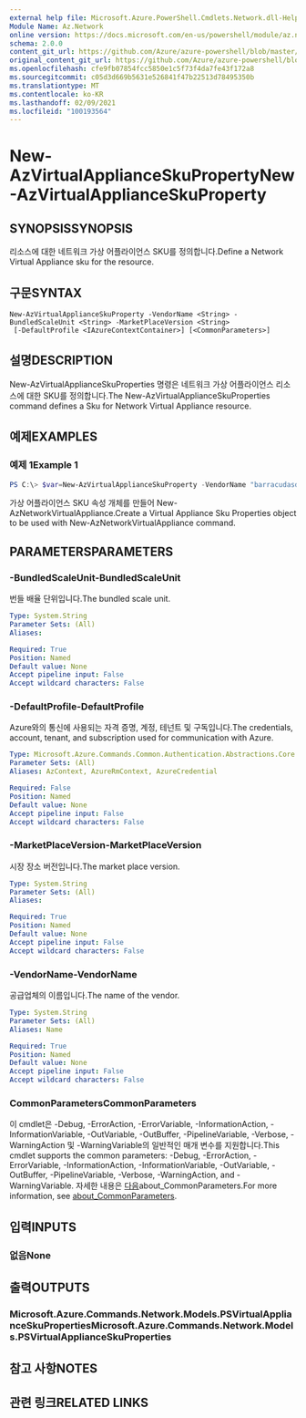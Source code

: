 ```yaml
---
external help file: Microsoft.Azure.PowerShell.Cmdlets.Network.dll-Help.xml
Module Name: Az.Network
online version: https://docs.microsoft.com/en-us/powershell/module/az.network/new-azvirtualapplianceskuproperty
schema: 2.0.0
content_git_url: https://github.com/Azure/azure-powershell/blob/master/src/Network/Network/help/New-AzVirtualApplianceSkuProperty.md
original_content_git_url: https://github.com/Azure/azure-powershell/blob/master/src/Network/Network/help/New-AzVirtualApplianceSkuProperty.md
ms.openlocfilehash: cfe9fb07854fcc5850e1c5f73f4da7fe43f172a8
ms.sourcegitcommit: c05d3d669b5631e526841f47b22513d78495350b
ms.translationtype: MT
ms.contentlocale: ko-KR
ms.lasthandoff: 02/09/2021
ms.locfileid: "100193564"
---
```

# <span data-ttu-id="8469a-101">New-AzVirtualApplianceSkuProperty</span><span class="sxs-lookup"><span data-stu-id="8469a-101">New-AzVirtualApplianceSkuProperty</span></span>

## <span data-ttu-id="8469a-102">SYNOPSIS</span><span class="sxs-lookup"><span data-stu-id="8469a-102">SYNOPSIS</span></span>
<span data-ttu-id="8469a-103">리소스에 대한 네트워크 가상 어플라이언스 SKU를 정의합니다.</span><span class="sxs-lookup"><span data-stu-id="8469a-103">Define a Network Virtual Appliance sku for the resource.</span></span>

## <span data-ttu-id="8469a-104">구문</span><span class="sxs-lookup"><span data-stu-id="8469a-104">SYNTAX</span></span>

```
New-AzVirtualApplianceSkuProperty -VendorName <String> -BundledScaleUnit <String> -MarketPlaceVersion <String>
 [-DefaultProfile <IAzureContextContainer>] [<CommonParameters>]
```

## <span data-ttu-id="8469a-105">설명</span><span class="sxs-lookup"><span data-stu-id="8469a-105">DESCRIPTION</span></span>
<span data-ttu-id="8469a-106">New-AzVirtualApplianceSkuProperties 명령은 네트워크 가상 어플라이언스 리소스에 대한 SKU를 정의합니다.</span><span class="sxs-lookup"><span data-stu-id="8469a-106">The New-AzVirtualApplianceSkuProperties command defines a Sku for Network Virtual Appliance resource.</span></span>

## <span data-ttu-id="8469a-107">예제</span><span class="sxs-lookup"><span data-stu-id="8469a-107">EXAMPLES</span></span>

### <span data-ttu-id="8469a-108">예제 1</span><span class="sxs-lookup"><span data-stu-id="8469a-108">Example 1</span></span>
```powershell
PS C:\> $var=New-AzVirtualApplianceSkuProperty -VendorName "barracudasdwanrelease" -BundledScaleUnit 1 -MarketPlaceVersion 'latest'
```

<span data-ttu-id="8469a-109">가상 어플라이언스 SKU 속성 개체를 만들어 New-AzNetworkVirtualAppliance.</span><span class="sxs-lookup"><span data-stu-id="8469a-109">Create a Virtual Appliance Sku Properties object to be used with New-AzNetworkVirtualAppliance command.</span></span> 

## <span data-ttu-id="8469a-110">PARAMETERS</span><span class="sxs-lookup"><span data-stu-id="8469a-110">PARAMETERS</span></span>

### <span data-ttu-id="8469a-111">-BundledScaleUnit</span><span class="sxs-lookup"><span data-stu-id="8469a-111">-BundledScaleUnit</span></span>
<span data-ttu-id="8469a-112">번들 배율 단위입니다.</span><span class="sxs-lookup"><span data-stu-id="8469a-112">The bundled scale unit.</span></span>

```yaml
Type: System.String
Parameter Sets: (All)
Aliases:

Required: True
Position: Named
Default value: None
Accept pipeline input: False
Accept wildcard characters: False
```

### <span data-ttu-id="8469a-113">-DefaultProfile</span><span class="sxs-lookup"><span data-stu-id="8469a-113">-DefaultProfile</span></span>
<span data-ttu-id="8469a-114">Azure와의 통신에 사용되는 자격 증명, 계정, 테넌트 및 구독입니다.</span><span class="sxs-lookup"><span data-stu-id="8469a-114">The credentials, account, tenant, and subscription used for communication with Azure.</span></span>

```yaml
Type: Microsoft.Azure.Commands.Common.Authentication.Abstractions.Core.IAzureContextContainer
Parameter Sets: (All)
Aliases: AzContext, AzureRmContext, AzureCredential

Required: False
Position: Named
Default value: None
Accept pipeline input: False
Accept wildcard characters: False
```

### <span data-ttu-id="8469a-115">-MarketPlaceVersion</span><span class="sxs-lookup"><span data-stu-id="8469a-115">-MarketPlaceVersion</span></span>
<span data-ttu-id="8469a-116">시장 장소 버전입니다.</span><span class="sxs-lookup"><span data-stu-id="8469a-116">The market place version.</span></span>

```yaml
Type: System.String
Parameter Sets: (All)
Aliases:

Required: True
Position: Named
Default value: None
Accept pipeline input: False
Accept wildcard characters: False
```

### <span data-ttu-id="8469a-117">-VendorName</span><span class="sxs-lookup"><span data-stu-id="8469a-117">-VendorName</span></span>
<span data-ttu-id="8469a-118">공급업체의 이름입니다.</span><span class="sxs-lookup"><span data-stu-id="8469a-118">The name of the vendor.</span></span>

```yaml
Type: System.String
Parameter Sets: (All)
Aliases: Name

Required: True
Position: Named
Default value: None
Accept pipeline input: False
Accept wildcard characters: False
```

### <span data-ttu-id="8469a-119">CommonParameters</span><span class="sxs-lookup"><span data-stu-id="8469a-119">CommonParameters</span></span>
<span data-ttu-id="8469a-120">이 cmdlet은 -Debug, -ErrorAction, -ErrorVariable, -InformationAction, -InformationVariable, -OutVariable, -OutBuffer, -PipelineVariable, -Verbose, -WarningAction 및 -WarningVariable의 일반적인 매개 변수를 지원합니다.</span><span class="sxs-lookup"><span data-stu-id="8469a-120">This cmdlet supports the common parameters: -Debug, -ErrorAction, -ErrorVariable, -InformationAction, -InformationVariable, -OutVariable, -OutBuffer, -PipelineVariable, -Verbose, -WarningAction, and -WarningVariable.</span></span> <span data-ttu-id="8469a-121">자세한 내용은 [다음](http://go.microsoft.com/fwlink/?LinkID=113216)about_CommonParameters.</span><span class="sxs-lookup"><span data-stu-id="8469a-121">For more information, see [about_CommonParameters](http://go.microsoft.com/fwlink/?LinkID=113216).</span></span>

## <span data-ttu-id="8469a-122">입력</span><span class="sxs-lookup"><span data-stu-id="8469a-122">INPUTS</span></span>

### <span data-ttu-id="8469a-123">없음</span><span class="sxs-lookup"><span data-stu-id="8469a-123">None</span></span>

## <span data-ttu-id="8469a-124">출력</span><span class="sxs-lookup"><span data-stu-id="8469a-124">OUTPUTS</span></span>

### <span data-ttu-id="8469a-125">Microsoft.Azure.Commands.Network.Models.PSVirtualApplianceSkuProperties</span><span class="sxs-lookup"><span data-stu-id="8469a-125">Microsoft.Azure.Commands.Network.Models.PSVirtualApplianceSkuProperties</span></span>

## <span data-ttu-id="8469a-126">참고 사항</span><span class="sxs-lookup"><span data-stu-id="8469a-126">NOTES</span></span>

## <span data-ttu-id="8469a-127">관련 링크</span><span class="sxs-lookup"><span data-stu-id="8469a-127">RELATED LINKS</span></span>
